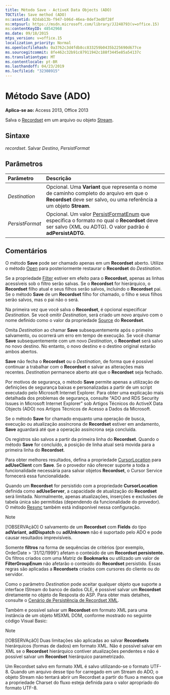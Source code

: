 ```yaml
---
title: Método Save - ActiveX Data Objects (ADO)
TOCTitle: Save method (ADO)
ms:assetid: 02dab13b-f947-b96d-46ea-0def3ed8f28f
ms:mtpsurl: https://msdn.microsoft.com/library/JJ248793(v=office.15)
ms:contentKeyID: 48542968
ms.date: 09/18/2015
mtps_version: v=office.15
localization_priority: Normal
ms.openlocfilehash: 0a3762c3d4fdb8cc833259b0435b225690d677ce
ms.sourcegitcommit: 8fe462c32b91c87911942c188f3445e85a54137c
ms.translationtype: MT
ms.contentlocale: pt-BR
ms.lasthandoff: 04/23/2019
ms.locfileid: "32308915"
---
```

# <a name="save-method-ado"></a>Método Save (ADO)

**Aplica-se ao:** Access 2013, Office 2013

Salva o [Recordset](recordset-object-ado.md) em um arquivo ou objeto [Stream](stream-object-ado.md).

## <a name="syntax"></a>Sintaxe

*recordset*. Salvar *Destino*, *PersistFormat*

## <a name="parameters"></a>Parâmetros

|Parâmetro|Descrição|
|:--------|:----------|
|*Destination* |Opcional. Uma **Variant** que representa o nome de caminho completo do arquivo em que o **Recordset** deve ser salvo, ou uma referência a um objeto **Stream**.|
|*PersistFormat* |Opcional. Um valor [PersistFormatEnum](persistformatenum.md) que especifica o formato no qual o **Recordset** deve ser salvo (XML ou ADTG). O valor padrão é **adPersistADTG**.|

## <a name="remarks"></a>Comentários

O método **Save** pode ser chamado apenas em um **Recordset** aberto. Utilize o método [Open](open-method-ado-recordset.md) para posteriormente restaurar o **Recordset** do *Destination*.

Se a propriedade [Filter](filter-property-ado.md) estiver em efeito para o **Recordset**, apenas as linhas acessíveis sob o filtro serão salvas. Se o **Recordset** for hierárquico, o **Recordset** filho atual e seus filhos serão salvos, incluindo o **Recordset** pai. Se o método **Save** de um **Recordset** filho for chamado, o filho e seus filhos serão salvos, mas o pai não o será.

Na primeira vez que você salva o **Recordset**, é opcional especificar *Destination*. Se você omitir *Destination*, será criado um novo arquivo com o nome definido como o valor da propriedade [Source](source-property-ado-recordset.md) do **Recordset**.

Omita *Destination* ao chamar **Save** subsequentemente após o primeiro salvamento, ou ocorrerá um erro em tempo de execução. Se você chamar **Save** subsequentemente com um novo *Destination*, o **Recordset** será salvo no novo destino. No entanto, o novo destino e o destino original estarão ambos abertos.

**Save** não fecha o **Recordset** ou o *Destination*, de forma que é possível continuar a trabalhar com o **Recordset** e salvar as alterações mais recentes. *Destination* permanece aberto até que o **Recordset** seja fechado.

Por motivos de segurança, o método **Save** permite apenas a utilização de definições de segurança baixas e personalizadas a partir de um script executado pelo Microsoft Internet Explorer. Para obter uma explicação mais detalhada dos problemas de segurança, consulte "ADO and RDS Security Issues in Microsoft Internet Explorer" sob Artigos Técnicos do ActiveX Data Objects (ADO) nos Artigos Técnicos de Acesso a Dados da Microsoft.

Se o método **Save** for chamado enquanto uma operação de busca, execução ou atualização assíncrona de **Recordset** estiver em andamento, **Save** aguardará até que a operação assíncrona seja concluída.

Os registros são salvos a partir da primeira linha do **Recordset**. Quando o método **Save** for concluído, a posição de linha atual será movida para a primeira linha do **Recordset**.

Para obter melhores resultados, defina a propriedade [CursorLocation](cursorlocation-property-ado.md) para **adUseClient** com **Save**. Se o provedor não oferecer suporte a toda a funcionalidade necessária para salvar objetos **Recordset**, o Cursor Service fornecerá essa funcionalidade.

Quando um **Recordset** for persistido com a propriedade **CursorLocation** definida como **adUseServer**, a capacidade de atualização do **Recordset** será limitada. Normalmente, apenas atualizações, inserções e exclusões de tabela única são permitidas (dependendo da funcionalidade do provedor). O método [Resync](resync-method-ado.md) também está indisponível nessa configuração.

> [!NOTE]
> [!OBSERVAçãO] O salvamento de um **Recordset** com **Fields** do tipo **adVariant**, **adIDispatch** ou **adIUnknown** não é suportado pelo ADO e pode causar resultados imprevisíveis.

Somente **filtros** na forma de sequências de critérios (por exemplo, OrderDate \> '31/12/1999') afetam o conteúdo de um **Recordset persistente.** Os filtros criados com uma Matriz de **Bookmarks** ou utilizado um valor de **FilterGroupEnum** não afetarão o conteúdo do **Recordset** persistido. Essas regras são aplicadas a **Recordsets** criados com cursores do cliente ou do servidor.

Como o parâmetro *Destination* pode aceitar qualquer objeto que suporte a interface IStream do banco de dados OLE, é possível salvar um **Recordset** diretamente no objeto de Resposta do ASP. Para obter mais detalhes, consulte o [Cenário de Persistência de Recordset XML](xml-recordset-persistence-scenario.md).

Também e possível salvar um **Recordset** em formato XML para uma instância de um objeto MSXML DOM, conforme mostrado no seguinte código Visual Basic:

> [!NOTE]
> [!OBSERVAçãO] Duas limitações são aplicadas ao salvar **Recordsets** hierárquicos (formas de dados) em formato XML. Não é possível salvar em XML se o **Recordset** hierárquico contiver atualizações pendentes e não é possível salvar um **Recordset** hierárquico parametrizado.

Um Recordset salvo em formato XML é salvo utilizando-se o formato UTF-8. Quando um arquivo desse tipo for carregado em um Stream do ADO, o objeto Stream não tentará abrir um Recordset a partir do fluxo a menos que a propriedade Charset do fluxo esteja definida para o valor apropriado do formato UTF-8.

